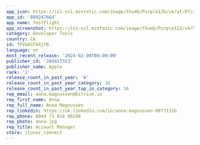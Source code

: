 ```yaml
---
app_icon: https://is1-ssl.mzstatic.com/image/thumb/Purple126/v4/af/07/a3/af07a310-cb85-713f-2cb1-7b9adb3c14b1/AppIcon-1x_U007emarketing-0-7-0-85-220.png/1024x1024bb.png
app_id: '899247664'
app_name: TestFlight
app_screenshot: https://is1-ssl.mzstatic.com/image/thumb/Purple123/v4/9b/af/d1/9bafd1f3-dcb4-b18b-bf23-7be835131e66/contsched.vmyjclbi.png/1242x2688bb.png
category: Developer Tools
country: CA
id: fPVUAST6XjYB
language: en
most_recent_release: '2024-02-08T00:00:00'
publisher_id: '284417353'
publisher_name: Apple
rank: '1'
release_count_in_past_year: '6'
release_count_in_past_year_category: 16
release_count_in_past_year_top_in_category: 16
rep_email: anna.magnussen@bitrise.io
rep_first_name: Anna
rep_full_name: Anna Magnussen
rep_linkedin: https://uk.linkedin.com/in/anna-magnussen-0977131b
rep_phone: 0044 73 918 00286
rep_photo: anna.jpg
rep_title: Account Manager
store: itunes_connect
---
```

